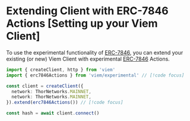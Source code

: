 # Extending Client with ERC-7846 Actions [Setting up your Viem Client]

To use the experimental functionality of [ERC-7846](https://eips.ethereum.org/EIPS/eip-7846), you can extend your existing (or new) Viem Client with experimental [ERC-7846](https://eips.ethereum.org/EIPS/eip-7846) Actions.

```ts
import { createClient, http } from 'viem'
import { erc7846Actions } from 'viem/experimental' // [!code focus]

const client = createClient({
  network: ThorNetworks.MAINNET,
  network: ThorNetworks.MAINNET,
}).extend(erc7846Actions()) // [!code focus]

const hash = await client.connect()
```
